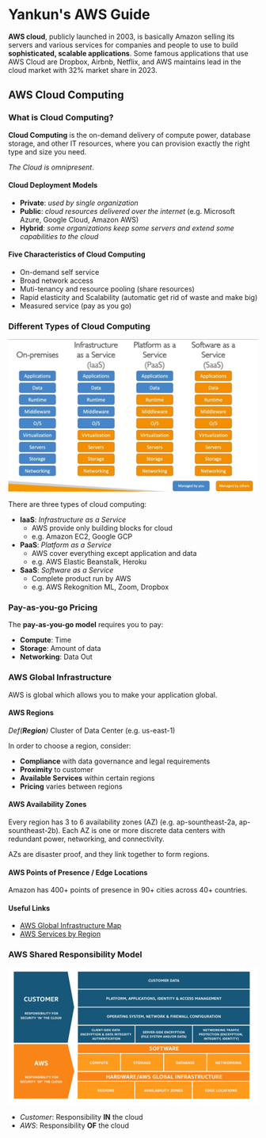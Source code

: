# Yankun's AWS Guide

**AWS cloud**, publicly launched in 2003, is basically Amazon selling its servers and various services for companies and people to use to build **sophisticated, scalable applications**. Some famous applications that use AWS Cloud are Dropbox, Airbnb, Netflix, and AWS maintains lead in the cloud market with 32% market share in 2023.

## AWS Cloud Computing

### What is Cloud Computing?

**Cloud Computing** is the on-demand delivery of compute power, database storage, and other IT resources, where you can provision exactly the right type and size you need.

*The Cloud is omnipresent*.

#### Cloud Deployment Models

* **Private**: *used by single organization*
* **Public**: *cloud resources delivered over the internet* (e.g. Microsoft Azure, Google Cloud, Amazon AWS)
* **Hybrid**: *some organizations keep some servers and extend some capabilities to the cloud*

#### Five Characteristics of Cloud Computing

* On-demand self service
* Broad network access
* Muti-tenancy and resource pooling (share resources)
* Rapid elasticity and Scalability (automatic get rid of waste and make big)
* Measured service (pay as you go)

### Different Types of Cloud Computing

![Different Types of Cloud Computing](images/IMG_0187-1.PNG)

There are three types of cloud computing:
* **IaaS**: *Infrastructure as a Service*
    * AWS provide only building blocks for cloud
    * e.g. Amazon EC2, Google GCP
* **PaaS**: *Platform as a Service*
    * AWS cover everything except application and data
    * e.g. AWS Elastic Beanstalk, Heroku
* **SaaS**: *Software as a Service*
    * Complete product run by AWS
    * e.g. AWS Rekognition ML, Zoom, Dropbox

### Pay-as-you-go Pricing

The **pay-as-you-go model** requires you to pay:
* **Compute**: Time
* **Storage**: Amount of data
* **Networking**: Data Out

### AWS Global Infrastructure

AWS is global which allows you to make your application global.

#### AWS Regions

*Def(**Region**)* Cluster of Data Center (e.g. us-east-1)

In order to choose a region, consider:

* **Compliance** with data governance and legal requirements
* **Proximity** to customer
* **Available Services** within certain regions
* **Pricing** varies between regions

#### AWS Availability Zones

Every region has 3 to 6 availability zones (AZ) (e.g. ap-sountheast-2a, ap-sountheast-2b). Each AZ is one or more discrete data centers with redundant power, networking, and connectivity.

AZs are disaster proof, and they link together to form regions.

#### AWS Points of Presence / Edge Locations

Amazon has 400+ points of presence in 90+ cities across 40+ countries.

#### Useful Links

* [AWS Global Infrastructure Map](https://aws.amazon.com/about-aws/global-infrastructure/regions_az/)
* [AWS Services by Region](https://aws.amazon.com/about-aws/global-infrastructure/regional-product-services/)

### AWS Shared Responsibility Model

![Shared Responsibility Model](images/image.png)

* *Customer*: Responsibility **IN** the cloud
* *AWS*: Responsibility **OF** the cloud



